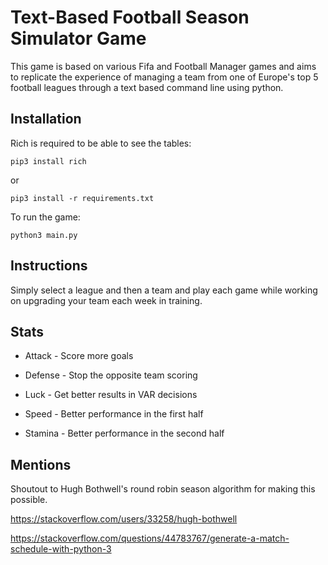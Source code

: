 # Text-Based Football Season Simulator Game

This game is based on various Fifa and Football Manager games and aims to replicate the experience of managing a team from one of Europe's top 5 football leagues through a text based command line using python.

## Installation

Rich is required to be able to see the tables:

`pip3 install rich`

or

`pip3 install -r requirements.txt`

To run the game:

`python3 main.py`

## Instructions

Simply select a league and then a team and play each game while working on upgrading your team each week in training.

## Stats

- Attack - Score more goals

- Defense - Stop the opposite team scoring

- Luck - Get better results in VAR decisions

- Speed - Better performance in the first half

- Stamina - Better performance in the second half

## Mentions

Shoutout to Hugh Bothwell's round robin season algorithm for making this possible.

https://stackoverflow.com/users/33258/hugh-bothwell

https://stackoverflow.com/questions/44783767/generate-a-match-schedule-with-python-3
